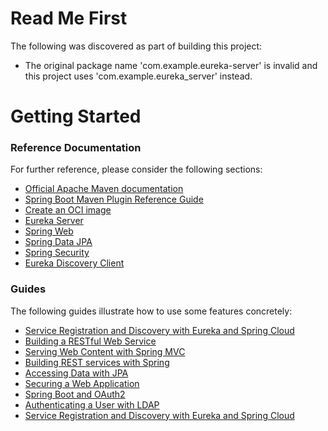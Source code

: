 # Read Me First
The following was discovered as part of building this project:

* The original package name 'com.example.eureka-server' is invalid and this project uses 'com.example.eureka_server' instead.

# Getting Started

### Reference Documentation
For further reference, please consider the following sections:

* [Official Apache Maven documentation](https://maven.apache.org/guides/index.html)
* [Spring Boot Maven Plugin Reference Guide](https://docs.spring.io/spring-boot/docs/3.2.7-SNAPSHOT/maven-plugin/reference/html/)
* [Create an OCI image](https://docs.spring.io/spring-boot/docs/3.2.7-SNAPSHOT/maven-plugin/reference/html/#build-image)
* [Eureka Server](https://docs.spring.io/spring-cloud-netflix/docs/current/reference/html/#spring-cloud-eureka-server)
* [Spring Web](https://docs.spring.io/spring-boot/docs/3.2.7-SNAPSHOT/reference/htmlsingle/index.html#web)
* [Spring Data JPA](https://docs.spring.io/spring-boot/docs/3.2.7-SNAPSHOT/reference/htmlsingle/index.html#data.sql.jpa-and-spring-data)
* [Spring Security](https://docs.spring.io/spring-boot/docs/3.2.7-SNAPSHOT/reference/htmlsingle/index.html#web.security)
* [Eureka Discovery Client](https://docs.spring.io/spring-cloud-netflix/docs/current/reference/html/#service-discovery-eureka-clients)

### Guides
The following guides illustrate how to use some features concretely:

* [Service Registration and Discovery with Eureka and Spring Cloud](https://spring.io/guides/gs/service-registration-and-discovery/)
* [Building a RESTful Web Service](https://spring.io/guides/gs/rest-service/)
* [Serving Web Content with Spring MVC](https://spring.io/guides/gs/serving-web-content/)
* [Building REST services with Spring](https://spring.io/guides/tutorials/rest/)
* [Accessing Data with JPA](https://spring.io/guides/gs/accessing-data-jpa/)
* [Securing a Web Application](https://spring.io/guides/gs/securing-web/)
* [Spring Boot and OAuth2](https://spring.io/guides/tutorials/spring-boot-oauth2/)
* [Authenticating a User with LDAP](https://spring.io/guides/gs/authenticating-ldap/)
* [Service Registration and Discovery with Eureka and Spring Cloud](https://spring.io/guides/gs/service-registration-and-discovery/)

